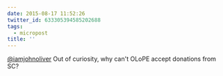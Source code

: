 ```yaml
---
date: 2015-08-17 11:52:26
twitter_id: 633305394585202688
tags:
  - micropost
title: ''
---
```


[@iamjohnoliver](https://twitter.com/iamjohnoliver) Out of curiosity, why can't OLoPE accept donations from SC?
